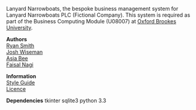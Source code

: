Lanyard Narrowboats, the bespoke business management system for Lanyard Narrowboats PLC (Fictional Company). This system is required as part of the Business Computing Module (U08007) at [Oxford Brookes University](http://www.brookes.ac.uk/).

**Authors**    
[Ryan Smith](http://www.github.com/ryansmith94)    
[Josh Wiseman](https://github.com/notshaggy)   
[Asia Bee](https://github.com/asia-b)   
[Faisal Nagi](https://github.com/faisal87)   

**Information**    
[Style Guide](https://github.com/ryansmith94/LanyardNarrowboats/blob/master/STYLE.md)    
[Licence](https://github.com/ryansmith94/LanyardNarrowboats/blob/master/LICENCE)   

**Dependencies**
tkinter
sqlite3
python 3.3
